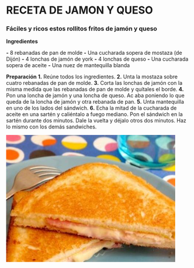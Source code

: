 # RECETA DE JAMON Y QUESO

### Fáciles y ricos estos rollitos fritos de jamón y queso
 **Ingredientes**

**-** 8 rebanadas de pan de molde
**-** Una cucharada sopera de mostaza (de Dijón)
**-** 4 lonchas de jamón de york
**-** 4 lonchas de queso
**-** Una cucharada sopera de aceite
**-** Una nuez de mantequilla blanda

 **Preparación**
**1.** Reúne todos los ingredientes.
**2.** Unta la mostaza sobre cuatro rebanadas de pan de molde.
**3.** Corta las lonchas de jamón con la misma medida que las rebanadas de pan de molde y quítales el borde.
**4.** Pon una loncha de jamón y una loncha de queso. Ac aba poniendo lo que queda de la loncha de jamón y otra rebanada de pan.
**5.** Unta mantequilla en uno de los lados del sándwich.
**6.** Echa la mitad de la cucharada de aceite en una sartén y caliéntalo a fuego mediano. Pon el sándwich en la sartén durante dos minutos. Dale la vuelta y déjalo otros dos minutos. Haz lo mismo con los demás sandwiches.

![jamon y queso](./jamon%20y%20queso.jpg)
